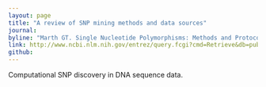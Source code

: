 ```yaml
---
layout: page
title: "A review of SNP mining methods and data sources"
journal: 
byline: "Marth GT. Single Nucleotide Polymorphisms: Methods and Protocols 2002."
link: http://www.ncbi.nlm.nih.gov/entrez/query.fcgi?cmd=Retrieve&db=pubmed&dopt=Abstract&list_uids=12491905
github: 
---
```


Computational SNP discovery in DNA sequence data.